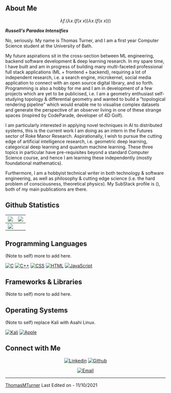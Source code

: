 ## About Me

$$\lambda f.(\lambda x.(f(x \ x)) \lambda x.(f(x \ x)))$$

***Russell's Paradox Intensifies*** 

No, seriously. My name is Thomas Turner, and I am a first year Computer Science student at the University of Bath.

My future aspirations sit in the cross-section between ML engineering, backend software development & deep learning research. In my spare time, I have built and am in progress of building many multi-faceted professional full stack applications (ML + frontend + backend), requiring a lot of independent research, i.e. a search engine, microkernel, social media application to connect with an open source digital library, and so forth. Programming is also a hobby for me and I am in development of a few projects which are yet to be publicised, i.e. I am a geometry enthusiast self-studying topology & differential geometry and wanted to build a "topological rendering pipeline" which would enable me to visualise complex datasets and generate the perspective of an observer living in one of these strange spaces (inspired by CodeParade, developer of 4D Golf). 

I am particularly interested in applying novel techniques in AI to distributed systems, this is the current work I am doing as an intern in the Futures sector of Roke Manor Research. Aspirationally, I wish to pursue the cutting edge of artificial intelligence research, i.e. geometric deep learning, categorical deep learning and quantum machine learning. These three topics in particular have pre-requisites beyond a standard Computer Science course, and hence I am learning these independently (mostly foundational mathematics).

Furthermore, I am a hobbyist technical writer in both technology & software engineering, as well as philosophy & cutting edge science (i.e. the hard problem of consciousness, theoretical physics). My SubStack profile is (), both of my main publications are there.

 
## Github Statistics

<img src="https://github-readme-stats.vercel.app/api?username=ThomasMTurner&&show_icons=true&count_private=true&theme=github_dark">|<img src="https://github-readme-streak-stats.herokuapp.com/?user=ThomasMTurner&theme=blueberry_duo"/>
|---|---|
<img src="https://github-readme-stats.vercel.app/api/top-langs/?username=ThomasMTurner&layout=compact&theme=github_dark"/>|

## Programming Languages

(Note to self) more to add here.

<p>
    <a href="#"><img alt="C" src="https://img.shields.io/badge/C%20-%232370ED.svg?logo=c&logoColor=white"></a>
    <a href="#"><img alt="C++" src="https://img.shields.io/badge/C++%20-%2300599C.svg?logo=c%2B%2B&logoColor=white"></a>
    <a href="#"><img alt="CSS" src="https://img.shields.io/badge/CSS%20-%231572B6.svg?logo=css3&logoColor=white"></a>
    <a href="#"><img alt="HTML" src="https://img.shields.io/badge/HTML%20-%23E34F26.svg?logo=html5&logoColor=white"></a>
    <a href="#"><img alt="JavaScript" src="https://img.shields.io/badge/JavaScript%20-%23F7DF1E.svg?logo=javascript&logoColor=black"></a>
</p>

## Frameworks & Libraries

(Note to self) more to add here.

<p>
</p>

## Operating Systems

(Note to self) replace Kali with Asahi Linux.

<p>
	<a href="#"><img alt="Kali" src="https://img.shields.io/badge/Kali_Linux-557C94?logo=kali-linux&logoColor=white"></a>
	<a href="#"><img alt="Apple" src="https://img.shields.io/badge/mac%20os-000000?logo=apple&logoColor=white"></a>
</p>

## Connect with Me

<p align="center">
  <a href="https://linkedin.com/in/thomas-turner-128154225"><img alt="Linkedin" title="My Linkedin" src="https://img.shields.io/badge/LinkedIn-0077B5?style=for-the-badge&logo=linkedin&logoColor=white"></a>
  <a href="https://github.com/ThomasMTurner"><img alt="Github" title="My Github" src="https://img.shields.io/badge/GitHub-100000?style=for-the-badge&logo=github&logoColor=white"></a>
 </p>
 <p align="center">
  <a href="mailto:thomas.mycer.dev@gmail.com"><img alt="Email" title="My Gmail" src="https://img.shields.io/badge/Gmail-D14836?style=for-the-badge&logo=gmail&logoColor=white"></a>
</p>

------
[ThomasMTurner](https://github.com/ThomasMTurner)
Last Edited on - 11/10/2021
